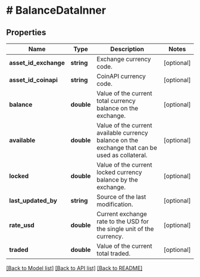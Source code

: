 # # BalanceDataInner

## Properties

Name | Type | Description | Notes
------------ | ------------- | ------------- | -------------
**asset_id_exchange** | **string** | Exchange currency code. | [optional]
**asset_id_coinapi** | **string** | CoinAPI currency code. | [optional]
**balance** | **double** | Value of the current total currency balance on the exchange. | [optional]
**available** | **double** | Value of the current available currency balance on the exchange that can be used as collateral. | [optional]
**locked** | **double** | Value of the current locked currency balance by the exchange. | [optional]
**last_updated_by** | **string** | Source of the last modification. | [optional]
**rate_usd** | **double** | Current exchange rate to the USD for the single unit of the currency. | [optional]
**traded** | **double** | Value of the current total traded. | [optional]

[[Back to Model list]](../../README.md#models) [[Back to API list]](../../README.md#endpoints) [[Back to README]](../../README.md)
